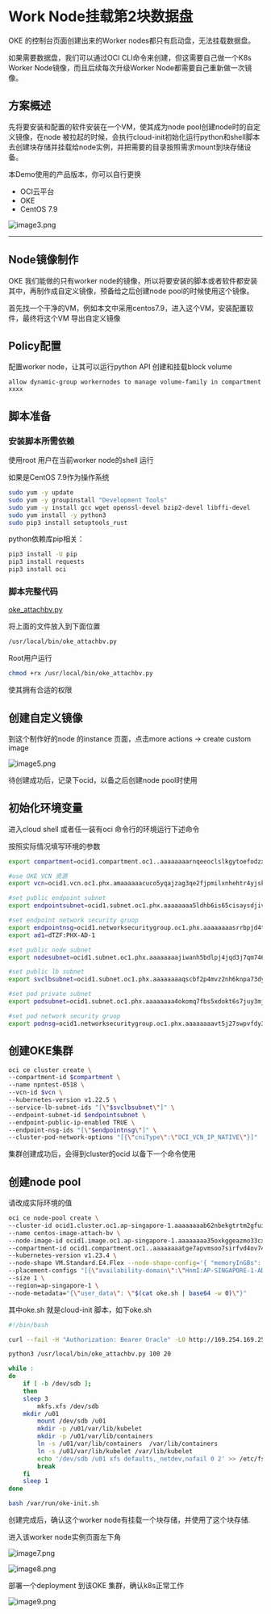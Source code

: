 # Work Node挂载第2块数据盘

OKE 的控制台页面创建出来的Worker nodes都只有启动盘，无法挂载数据盘。

如果需要数据盘，我们可以通过OCI CLI命令来创建，但这需要自己做一个K8s Worker Node镜像，而且后续每次升级Worker Node都需要自己重新做一次镜像。

## 方案概述

先将要安装和配置的软件安装在一个VM，使其成为node
pool创建node时的自定义镜像，在node
被拉起的时候，会执行cloud-init初始化运行python和shell脚本去创建块存储并挂载给node实例，并把需要的目录按照需求mount到块存储设备。

本Demo使用的产品版本，你可以自行更换

- OCI云平台
- OKE
- CentOS 7.9

![image3.png](image3.png)

---

## Node镜像制作

OKE 我们能做的只有worker
node的镜像，所以将要安装的脚本或者软件都安装其中，再制作成自定义镜像，预备给之后创建node
pool的时候使用这个镜像。

首先找一个干净的VM，例如本文中采用centos7.9，进入这个VM，安装配置软件，最终将这个VM
导出自定义镜像

## Policy配置

配置worker node，让其可以运行python API 创建和挂载block volume

```
allow dynamic-group workernodes to manage volume-family in compartment xxxx
```

## 脚本准备

### 安装脚本所需依赖

使用root 用户在当前worker node的shell 运行

如果是CentOS 7.9作为操作系统

```bash
sudo yum -y update
sudo yum -y groupinstall "Development Tools"
sudo yum -y install gcc wget openssl-devel bzip2-devel libffi-devel
sudo yum install -y python3
sudo pip3 install setuptools_rust
```

python依赖库pip相关：

```bash
pip3 install -U pip
pip3 install requests
pip3 install oci
```

### 脚本完整代码

[oke_attachbv.py](./files)

将上面的文件放入到下面位置

```bash
/usr/local/bin/oke_attachbv.py
```

Root用户运行

```bash
chmod +rx /usr/local/bin/oke_attachbv.py
```

使其拥有合适的权限

## 创建自定义镜像

到这个制作好的node 的instance 页面，点击more actions -> create custom image

![image5.png](image5.png)

待创建成功后，记录下ocid，以备之后创建node pool时使用

## 初始化环境变量

进入cloud shell 或者任一装有oci 命令行的环境运行下述命令

按照实际情况填写环境的参数

```bash
export compartment=ocid1.compartment.oc1..aaaaaaaarnqeeoclslkgytoefodzxqndovljnxy2cjtl33s7n63dq5zkrkja

#use OKE VCN 资源
export vcn=ocid1.vcn.oc1.phx.amaaaaaacuco5yqajzag3qe2fjpmilxnhehtr4yjsk2gnxqltacwyixxrgoq

#set public endpoint subnet
export endpointsubnet=ocid1.subnet.oc1.phx.aaaaaaaa5ldhb6is65cisaysdjivrxgnv4uyfooaeyv4gu35qeoqnvoqzgoa

#set endpoint network security gruop
export endpointnsg=ocid1.networksecuritygroup.oc1.phx.aaaaaaaasrrbpjd4t3j2qzlmnzqhltbuksxxusammy2uov6umsp3yj6f6ttq
export ad1=dTZF:PHX-AD-1

#set public node subnet
export nodesubnet=ocid1.subnet.oc1.phx.aaaaaaaajiwanh5bdlpj4jqd3j7qm746eznejvdsr6h3uogv4v7v5v7udeka

#set public lb subnet
export svclbsubnet=ocid1.subnet.oc1.phx.aaaaaaaaqscbf2p4mvz2nh6knpa73dyconzmqv5zw3ipffplfgkkkakv3oua

#set pod private subnet
export podsubnet=ocid1.subnet.oc1.phx.aaaaaaaa4okomq7fbs5xdokt6s7juy3mj6kabcb7z7l7xsc7k7eaolespxlq

#set pod network security gruop
export podnsg=ocid1.networksecuritygroup.oc1.phx.aaaaaaaavt5j27swpvfdy33bfeexqo5ucqr2k7ah2fevjsfhopqp3rwwmzja
```

## 创建OKE集群

```bash
oci ce cluster create \
--compartment-id $compartment \
--name npntest-0518 \
--vcn-id $vcn \
--kubernetes-version v1.22.5 \
--service-lb-subnet-ids "[\"$svclbsubnet\"]" \
--endpoint-subnet-id $endpointsubnet \
--endpoint-public-ip-enabled TRUE \
--endpoint-nsg-ids "[\"$endpointnsg\"]" \
--cluster-pod-network-options "[{\"cniType\":\"OCI_VCN_IP_NATIVE\"}]"
```

集群创建成功后，会得到cluster的ocid 以备下一个命令使用

## 创建node pool

请改成实际环境的值

```bash
oci ce node-pool create \
--cluster-id ocid1.cluster.oc1.ap-singapore-1.aaaaaaaab62nbekgtrtm2gfuii4ovc2qiti24fsl4hxzetixkc22wotgsknq \
--name centos-image-attach-bv \
--node-image-id ocid1.image.oc1.ap-singapore-1.aaaaaaaa35oxkggeazmo33cx22ucnhagl3lofdiw7h3mpqqnghfnecso3hoq \
--compartment-id ocid1.compartment.oc1..aaaaaaaatge7apvmsoo7sirfvd4ov74wfuweoul3vrdeb353bjgmuahtrlua \
--kubernetes-version v1.23.4 \
--node-shape VM.Standard.E4.Flex --node-shape-config='{ "memoryInGBs": 8.0, "ocpus": 2.0 }' \
--placement-configs "[{\"availability-domain\":\"HnmI:AP-SINGAPORE-1-AD-1\", \"subnet-id\":\"ocid1.subnet.oc1.ap-singapore-1.aaaaaaaarczdgxuverfag4xyjpixbv4xa7duddlgupjngvruuserlpjh5tsa\", \"faultDomains\":[\"FAULT-DOMAIN-3\", \"FAULT-DOMAIN-2\", \"FAULT-DOMAIN-1\"]}]" \
--size 1 \
--region=ap-singapore-1 \
--node-metadata="{\"user_data\": \"$(cat oke.sh | base64 -w 0)\"}"
```

其中oke.sh 就是cloud-init 脚本，如下oke.sh

```bash
#!/bin/bash

curl --fail -H "Authorization: Bearer Oracle" -L0 http://169.254.169.254/opc/v2/instance/metadata/oke_init_script | base64 --decode >/var/run/oke-init.sh

python3 /usr/local/bin/oke_attachbv.py 100 20

while :
do
    if [ -b /dev/sdb ]; 
    then
	sleep 3
        mkfs.xfs /dev/sdb
	mkdir /u01
        mount /dev/sdb /u01
        mkdir -p /u01/var/lib/kubelet
        mkdir -p /u01/var/lib/containers
        ln -s /u01/var/lib/containers  /var/lib/containers
        ln -s /u01/var/lib/kubelet /var/lib/kubelet
        echo '/dev/sdb /u01 xfs defaults,_netdev,nofail 0 2' >> /etc/fstab
        break
    fi
    sleep 1
done

bash /var/run/oke-init.sh

```

创建完成后，确认这个worker node有挂载一个块存储，并使用了这个块存储.

进入该worker node实例页面左下角

![image7.png](image7.png)

![image8.png](image8.png)

部署一个deployment 到该OKE 集群，确认k8s正常工作

![image9.png](image9.png)